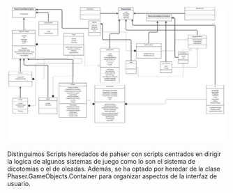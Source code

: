 ![Alt text](UML/UpdaetdUML.svg)

Distinguimos Scripts heredados de pahser con scripts centrados en dirigir la logica de algunos sistemas de juego como lo son el sistema de dicotomias o el de oleadas. 
Además, se ha optado por heredar de la clase Phaser.GameObjects.Container para organizar aspectos de la interfaz de usuario.